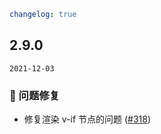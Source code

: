 ```yaml
changelog: true
```

## 2.9.0

`2021-12-03`

### 🐛 问题修复

- 修复渲染 v-if 节点的问题 ([#318](https://github.com/arco-design/arco-design-vue/pull/318))

